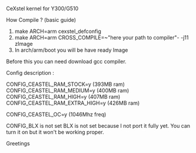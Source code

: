 CeXstel kernel for Y300/G510

How Compile ? (basic guide)

1. make ARCH=arm cexstel_defconfig
2. make ARCH=arm CROSS_COMPILE=~"here your path to compiler"- -j11 zImage
3. In arch/arm/boot you will be have ready Image

Before this you can need download gcc compiler.

Config description :

CONFIG_CEASTEL_RAM_STOCK=y		(393MB ram)
CONFIG_CEASTEL_RAM_MEDIUM=y		(400MB ram)
CONFIG_CEASTEL_RAM_HIGH=y		(407MB ram)
CONFIG_CEASTEL_RAM_EXTRA_HIGH=y		(426MB ram)

CONFIG_CEASTEL_OC=y 			(1046Mhz freq)

CONFIG_BLX is not set
BLX is not set because I not port it fully yet.
You can turn it on but it won't be working proper.


Greetings
